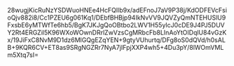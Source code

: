 28wugjKicRuNzYSDWuoHNEe4HcFQIlb9x/adEFnoJ7aV9P38j/KdODFEVcFsioQjv882i8/Cc1PZEU6g061Kq1/DEbfBHBjp94IkNvVV9JQVZyQmNTEHUSlU9FxsbE6yMTWfTe6hb5/BgK7JKJgQoOBtbo2LWV1H55yIcJ0cDE9J4PJ5DUVY2Rt4ERGZil5K96WXoWOwnDRrlZwVzsCgMRbcFb8LInAoYtOIDqlU84vGzKx/19JiFxC8NvM9D1dz6MlGQgEZqYEN+9gtyVUhurtq/DFg8oS0dQVd/h0sALB+9KQR6CV+ET8as9SRgNGZRr7NyA7jIFpjXXP4wh5+4Du3pY/8lWOmVMLm5Xtq7sI=